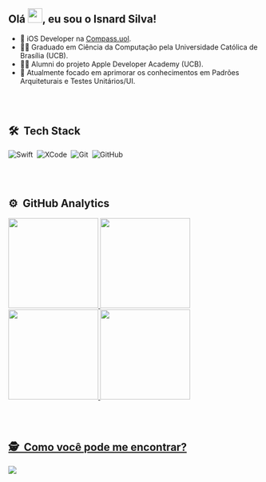 ## Olá <img src="https://media.giphy.com/media/hvRJCLFzcasrR4ia7z/giphy.gif" width="29px">, eu sou o Isnard Silva!

- 🔭 iOS Developer na [Compass.uol](https://compass.uol).
- 🧑‍🎓 Graduado em Ciência da Computação pela Universidade Católica de Brasília (UCB).
- 👨‍💻 Alumni do projeto Apple Developer Academy (UCB).
- 🌱 Atualmente focado em aprimorar os conhecimentos em Padrões Arquiteturais e Testes Unitários/UI.

<br><br>

## 🛠 &nbsp;Tech Stack
![Swift](https://img.shields.io/badge/-Swift-05122A?style=flat&logo=swift)&nbsp;
![XCode](https://img.shields.io/badge/-Xcode-05122A?style=flat&logo=xcode)&nbsp;
![Git](https://img.shields.io/badge/-Git-05122A?style=flat&logo=git)&nbsp;
![GitHub](https://img.shields.io/badge/-GitHub-05122A?style=flat&logo=github)&nbsp;


<br><br>

## ⚙️ &nbsp;GitHub Analytics

 <div>
<a href="https://github.com/isnardsilva">
  <img height="180em" src="https://github-readme-stats-eight-theta.vercel.app/api?username=isnardsilva&show_icons=true&theme=algolia&count_private=true"/>
  <img height="180em" src="https://github-readme-stats-eight-theta.vercel.app/api/top-langs/?username=isnardsilva&layout=compact&langs_count=8&theme=algolia&include_all_commits=true&count_private=true"/>
</a>
</div>

<div>
  <a href="https://github.com/gustavochx">
  <img height="180em" src="https://github-readme-stats.vercel.app/api?username=isnardsilva&show_icons=true&theme=dracula&include_all_commits=true&count_private=true"/>
  <img height="180em" src="https://github-readme-stats.vercel.app/api/top-langs/?username=isnardsilva&layout=compact&langs_count=7&theme=dracula"/>
</div>

<br><br>

## 🕵️ &nbsp;Como você pode me encontrar?
<div> 
  <a href="https://www.linkedin.com/in/isnardsilva" target="_blank"><img src="https://img.shields.io/badge/-LinkedIn-%230077B5?style=for-the-badge&logo=linkedin&logoColor=white" target="_blank"></a>
</div>
